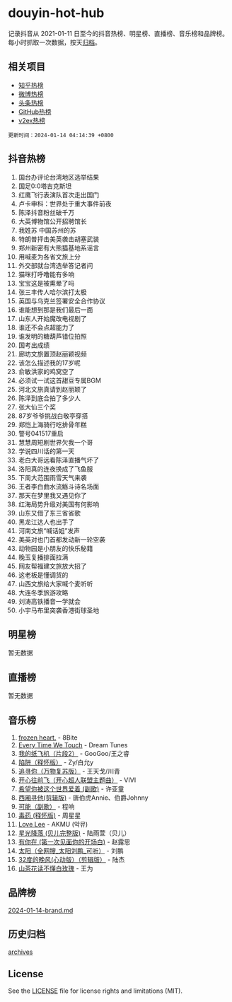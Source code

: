 # douyin-hot-hub

记录抖音从 2021-01-11 日至今的抖音热榜、明星榜、直播榜、音乐榜和品牌榜。每小时抓取一次数据，按天[归档](archives)。

## 相关项目

- [知乎热榜](https://github.com/lonnyzhang423/zhihu-hot-hub)
- [微博热榜](https://github.com/lonnyzhang423/weibo-hot-hub)
- [头条热榜](https://github.com/lonnyzhang423/toutiao-hot-hub)
- [GitHub热榜](https://github.com/lonnyzhang423/github-hot-hub)
- [v2ex热榜](https://github.com/lonnyzhang423/v2ex-hot-hub)


`更新时间：2024-01-14 04:14:39 +0800`

## 抖音热榜

1. 国台办评论台湾地区选举结果
1. 国足0:0塔吉克斯坦
1. 红鹰飞行表演队首次走出国门
1. 卢卡申科：世界处于重大事件前夜
1. 陈泽抖音粉丝破千万
1. 大英博物馆公开招聘馆长
1. 我姓苏 中国苏州的苏
1. 特朗普抨击美英袭击胡塞武装
1. 郑州新密有大熊猫基地系谣言
1. 用喊麦为各省文旅上分
1. 外交部就台湾选举答记者问
1. 猫咪打呼噜能有多响
1. 宝宝这是被熏晕了吗
1. 张三丰传人哈尔滨打太极
1. 英国与乌克兰签署安全合作协议
1. 谁能想到那是我们最后一面
1. 山东人开始魔改电视剧了
1. 谁还不会点超能力了
1. 谁发明的糖葫芦错位拍照
1. 国考出成绩
1. 廊坊文旅置顶赵丽颖视频
1. 该怎么描述我的17岁呢
1. 俞敏洪家的鸡窝空了
1. 必须试一试这首甜豆专属BGM
1. 河北文旅真请到赵丽颖了
1. 陈泽到底合拍了多少人
1. 张大仙三个奖
1. 87岁爷爷挑战白敬亭穿搭
1. 郑恺上海骑行吃排骨年糕
1. 警号041517重启
1. 慧慧周短剧世界欠我一个哥
1. 学说四川话的第一天
1. 老白大哥远看陈泽直播气坏了
1. 洛阳真的连夜换成了飞鱼服
1. 下周大范围雨雪天气来袭
1. 王者李白曲水流觞斗诗名场面
1. 那天在梦里我又遇见你了
1. 红海局势升级对美国有何影响
1. 山东又借了东三省省歌
1. 黑龙江达人也出手了
1. 河南文旅“喊话姐”发声
1. 美英对也门首都发动新一轮空袭
1. 动物园是小朋友的快乐秘籍
1. 晚玉复播排面拉满
1. 网友帮福建文旅放大招了
1. 这老板是懂调货的
1. 山西文旅给大家喊个麦听听
1. 大连冬季旅游攻略
1. 刘涛高铁播音一学就会
1. 小宇马布里突袭香港街球圣地

## 明星榜

暂无数据

## 直播榜

暂无数据

## 音乐榜

1. [frozen heart.](https://sf3-cdn-tos.douyinstatic.com/obj/tos-cn-ve-2774/oIIWJfyjIACZA9zQMtnJ6hQQhFC4vhCupoRBsO) - 8Bite
1. [Every Time We Touch](https://sf3-cdn-tos.douyinstatic.com/obj/tos-cn-ve-2774/ogN6lUKQeBBfEVhIOMikG1CcJjugxk1tztZyhP) - Dream Tunes
1. [我的纸飞机（片段2）](https://sf3-cdn-tos.douyinstatic.com/obj/tos-cn-ve-2774/oM2ZrKcg2CD5AeRB2gkeXOFB1IxAGJdZPazYHf) - GooGoo/王之睿
1. [陷阱（释怀版）](https://sf86-cdn-tos.douyinstatic.com/obj/tos-cn-ve-2774/oE8C21LeZrzKLDFfQYgMzx4GAIHageG5IzayY7) - Zy/白允y
1. [追寻你（万物复苏版）](https://sf6-cdn-tos.douyinstatic.com/obj/tos-cn-ve-2774/oYeAZJsbjIDit9APmBg8u6uDUQnHmoCf3gbo74) - 王天戈/川青
1. [开心往前飞（开心超人联盟主题曲）](https://sf86-cdn-tos.douyinstatic.com/obj/tos-cn-ve-2774/9d8fb7c82cf1421fb93a9fe925275e0a) - VIVI
1. [希望你被这个世界爱着 (副歌)](https://sf86-cdn-tos.douyinstatic.com/obj/tos-cn-ve-2774/oUHCmWQfZlE3QQBKBeD8rCFLpJzPgCpImhsxMt) - 许亚童
1. [西厢寻他(剪辑版)](https://sf86-cdn-tos.douyinstatic.com/obj/tos-cn-ve-2774/oUsAVfAQKlRNxEv5qxvIB8o5qmIWUcXbzJKJhw) - 唐伯虎Annie、伯爵Johnny
1. [可能（副歌）](https://sf6-cdn-tos.douyinstatic.com/obj/tos-cn-ve-2774/cde1731888894259b333569393c2fb51) - 程响
1. [毒药 (释怀版)](https://sf6-cdn-tos.douyinstatic.com/obj/tos-cn-ve-2774/oYILMEAzspdZBIzy4frJNB8ZHPHWAhiwowd4Ad) - 周星星
1. [Love Lee](https://sf86-cdn-tos.douyinstatic.com/obj/tos-cn-ve-2774/o05GbkJGbCBTdDnMtB0fwOYgkeZp23vrWQDQBS) - AKMU (악뮤)
1. [星光降落 (贝儿完整版)](https://sf86-cdn-tos.douyinstatic.com/obj/tos-cn-ve-2774/okwB9hAwyAtsFFkFBzAX1hOOfQuIoMNs0W2Mwr) - 陆雨萱（贝儿）
1. [有你在 (第一次见面你的开场白)](https://sf86-cdn-tos.douyinstatic.com/obj/tos-cn-ve-2774/oAthrQ3ClJBfI57uBoFEgNDYtNCZ0TSYQQfxQ0) - 赵露思
1. [太阳（全网搜_太阳刘鹏_可听）](https://sf3-cdn-tos.douyinstatic.com/obj/tos-cn-ve-2774/ogWbyIQnlBFImVbeDocRdCIYtBHlbJXgfZMvgz) - 刘鹏
1. [32度的晚风(心动版）（剪辑版）](https://sf86-cdn-tos.douyinstatic.com/obj/tos-cn-ve-2774/owNyabsyWdzUulxhoJfK8IBXgp0UMQAHpvGh2B) - 陆杰
1. [山茶花读不懂白玫瑰](https://sf86-cdn-tos.douyinstatic.com/obj/tos-cn-ve-2774/osfn8B7DktrRHEPJgPCfDbw7QDQEkwC16BxZg9) - 王为

## 品牌榜

[2024-01-14-brand.md](archives/2024-01-14-brand.md)

## 历史归档

[archives](archives)

## License

See the [LICENSE](LICENSE) file for license rights and limitations (MIT).
